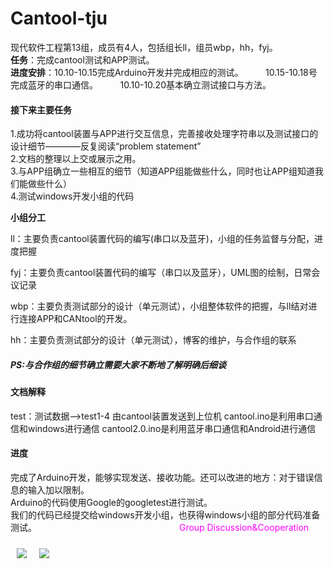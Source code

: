 # Cantool-tju
现代软件工程第13组，成员有4人，包括组长ll，组员wbp，hh，fyj。  
**任务**：完成cantool测试和APP测试。  
**进度安排**：10.10-10.15完成Arduino开发并完成相应的测试。
         10.15-10.18号完成蓝牙的串口通信。
         10.10-10.20基本确立测试接口与方法。

#### 接下来主要任务<br>
1.成功将cantool装置与APP进行交互信息，完善接收处理字符串以及测试接口的设计细节————反复阅读“problem statement”<br>
2.文档的整理以上交或展示之用。<br>
3.与APP组确立一些相互的细节（知道APP组能做些什么，同时也让APP组知道我们能做些什么）<br>
4.测试windows开发小组的代码<br>

**小组分工**     
  		  
  ll：主要负责cantool装置代码的编写(串口以及蓝牙)，小组的任务监督与分配，进度把握		
 
  fyj：主要负责cantool装置代码的编写（串口以及蓝牙），UML图的绘制，日常会议记录

  wbp：主要负责测试部分的设计（单元测试），小组整体软件的把握，与ll结对进行连接APP和CANtool的开发。		  

  hh：主要负责测试部分的设计（单元测试），博客的维护，与合作组的联系	
##### PS:与合作组的细节确立需要大家不断地了解明确后细谈	 

#### 文档解释
  test：测试数据——>test1-4  由cantool装置发送到上位机
  cantool.ino是利用串口通信和windows进行通信
  cantool2.0.ino是利用蓝牙串口通信和Android进行通信

#### 进度  
完成了Arduino开发，能够实现发送、接收功能。还可以改进的地方：对于错误信息的输入加以限制。  
Arduino的代码使用Google的googletest进行测试。  
我们的代码已经提交给windows开发小组，也获得windows小组的部分代码准备测试。
&emsp;&emsp;&emsp;&emsp;&emsp;&emsp;&emsp;&emsp;&emsp;&emsp;&emsp;&emsp;&emsp;&emsp;&emsp;&emsp;<font color=#FF00FF>Group Discussion&Cooperation</font>
<div style="float:left;border:solid 1px 000;margin:10px;"><img src="http://note.youdao.com/yws/public/resource/7f93a44accacd76357315a1074ba3531/xmlnote/D05F6A3ECBAB4B20B240547194789A75/613" ></div><div  style="float:left;border:solid 1px 000;margin:10px;"><img src="http://note.youdao.com/yws/public/resource/7f93a44accacd76357315a1074ba3531/xmlnote/0082CBB7AD7E43CA8FE64CD787BF190C/621" ></div>
